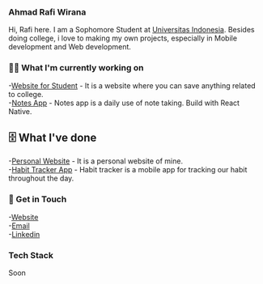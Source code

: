 ### Ahmad Rafi Wirana

Hi, Rafi here. I am a Sophomore Student at [Universitas Indonesia](https://www.ui.ac.id/). Besides doing college,
i love to making my own projects, especially in Mobile development and Web development. 

### 🧑‍💻 What I'm currently working on

-[Website for Student](https://github.com/ahmadrafidev/all-in-web) - It is a website where you can save anything related to college.\
-[Notes App](https://github.com/ahmadrafidev/note-taking-apps) - Notes app is a daily use of note taking. Build with React Native.

## 🗄 What I've done

-[Personal Website](https://github.com/ahmadrafidev/Personal-Website-2) - It is a personal website of mine.\
-[Habit Tracker App](https://github.com/ahmadrafidev/habit-tracker) - Habit tracker is a mobile app for tracking our habit throughout the day.

### 🤙 Get in Touch

-[Website](https://ahmadrafi.dev/)\
-[Email](me@ahmadrafi.dev)\
-[Linkedin](https://www.linkedin.com/in/ahmadrafiwirana/)

### Tech Stack

Soon

